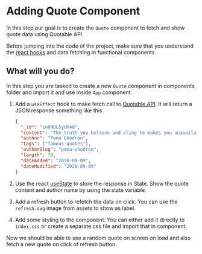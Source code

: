 # Adding Quote Component

In this step our goal is to create the `Quote` component to fetch and show quote data using Quotable API.

Before jumping into the code of the project, make sure that you understand the [react hooks](https://reactjs.org/docs/hooks-intro.html) and data fetching in functional components.

## What will you do?

In this step you are tasked to create a new `Quote` component in components folder and import it and use inside `App` component.

1. Add a `useEffect` hook to make fetch call to [Quotable API](https://api.quotable.io/random). It will return a JSON response something like this

   ```json
   {
     "_id": "io0NDLSyHH4Q",
     "content": "The truth you believe and cling to makes you unavailable to hear anything new.",
     "author": "Pema Chödrön",
     "tags": ["famous-quotes"],
     "authorSlug": "pema-chodron",
     "length": 78,
     "dateAdded": "2020-09-09",
     "dateModified": "2020-09-09"
   }
   ```

2. Use the react [useState](https://reactjs.org/docs/hooks-state.html) to store the response in State. Show the quote content and author name by using the state variable.

3. Add a refresh button to refetch the data on click. You can use the `refresh.svg` image from assets to show as label.

4. Add some styling to the component. You can either add it directly to `index.css` or create a separate css file and import that in component.

Now we should be able to see a random quote on screen on load and also fetch a new quote on click of refresh button.
